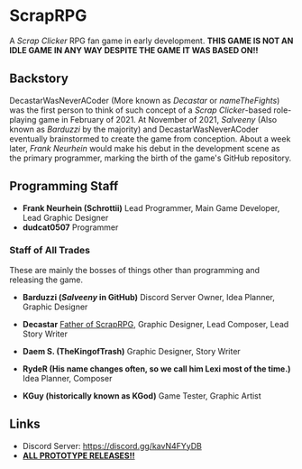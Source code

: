 # ScrapRPG
A *Scrap Clicker* RPG fan game in early development. **THIS GAME IS NOT AN IDLE GAME IN ANY WAY DESPITE THE GAME IT WAS BASED ON!!**
## Backstory
DecastarWasNeverACoder (More known as *Decastar* or *nameTheFights*) was the first person to think of such concept of a *Scrap Clicker*-based role-playing game in February of 2021. At November of 2021, *Salveeny* (Also known as *Barduzzi* by the majority) and DecastarWasNeverACoder eventually brainstormed to create the game from conception. About a week later, *Frank Neurhein* would make his debut in the development scene as the primary programmer, marking the birth of the game's GitHub repository.
## Programming Staff
- **Frank Neurhein (Schrottii)**
Lead Programmer, Main Game Developer, Lead Graphic Designer
- **dudcat0507**
Programmer
### Staff of All Trades
These are mainly the bosses of things other than programming and releasing the game.
- **Barduzzi (*Salveeny* in GitHub)**
Discord Server Owner, Idea Planner, Graphic Designer
- **Decastar**
[Father of ScrapRPG](https://youtube.com/playlist?list=PLl18EjlJraJi3R_jBT266QQ8-smWw0GMn), Graphic Designer, Lead Composer, Lead Story Writer
- **Daem S. (TheKingofTrash)**
Graphic Designer, Story Writer


- **RydeR (His name changes often, so we call him Lexi most of the time.)**
Idea Planner, Composer
- **KGuy (historically known as KGod)**
Game Tester, Graphic Artist
## Links
- Discord Server: https://discord.gg/kavN4FYyDB
- [**ALL PROTOTYPE RELEASES!!**](https://www.youtube.com/watch?v=eI1BGwziW10)
